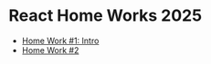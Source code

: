 # React Home Works 2025

* [Home Work #1: Intro](https://mosiahr.github.io/react-fls/hw1/)
* [Home Work #2]()
